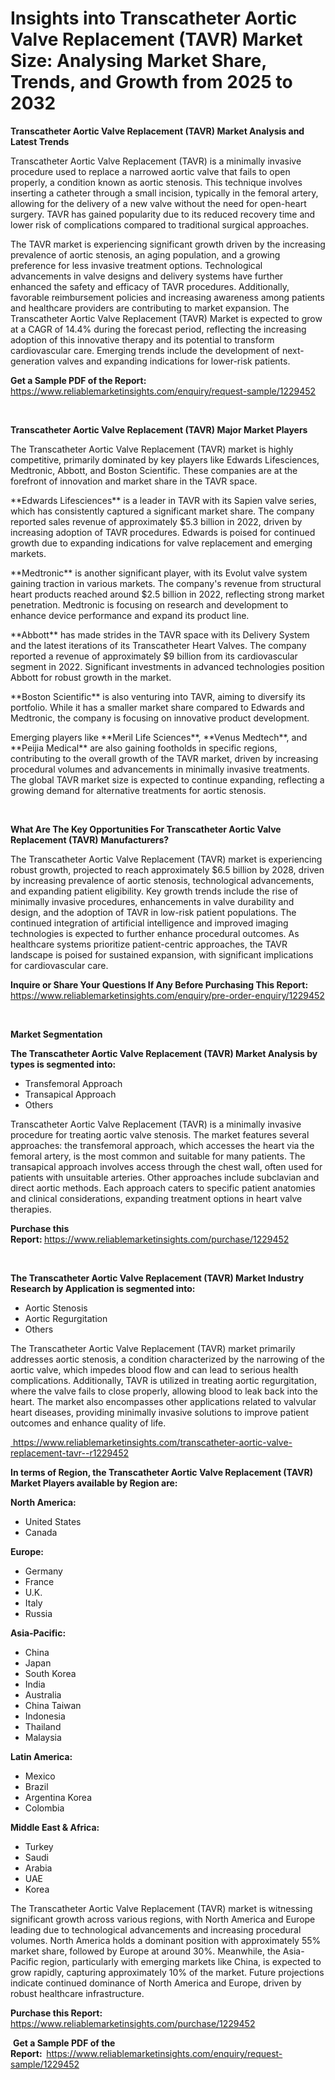 <p><h1>Insights into Transcatheter Aortic Valve Replacement (TAVR) Market Size: Analysing Market Share, Trends, and Growth from 2025 to 2032</h1></p><p><strong>Transcatheter Aortic Valve Replacement (TAVR) Market Analysis and Latest Trends</strong></p>
<p><p>Transcatheter Aortic Valve Replacement (TAVR) is a minimally invasive procedure used to replace a narrowed aortic valve that fails to open properly, a condition known as aortic stenosis. This technique involves inserting a catheter through a small incision, typically in the femoral artery, allowing for the delivery of a new valve without the need for open-heart surgery. TAVR has gained popularity due to its reduced recovery time and lower risk of complications compared to traditional surgical approaches.</p><p>The TAVR market is experiencing significant growth driven by the increasing prevalence of aortic stenosis, an aging population, and a growing preference for less invasive treatment options. Technological advancements in valve designs and delivery systems have further enhanced the safety and efficacy of TAVR procedures. Additionally, favorable reimbursement policies and increasing awareness among patients and healthcare providers are contributing to market expansion. The Transcatheter Aortic Valve Replacement (TAVR) Market is expected to grow at a CAGR of 14.4% during the forecast period, reflecting the increasing adoption of this innovative therapy and its potential to transform cardiovascular care. Emerging trends include the development of next-generation valves and expanding indications for lower-risk patients.</p></p>
<p><strong>Get a Sample PDF of the Report:&nbsp;</strong> <a href="https://www.reliablemarketinsights.com/enquiry/request-sample/1229452?utm_campaign=2714&utm_medium=2&utm_source=Github&utm_content=ia&utm_term=12042025&utm_id=transcatheter-aortic-valve-replacement-tavr">https://www.reliablemarketinsights.com/enquiry/request-sample/1229452</a></p>
<p>&nbsp;</p>
<p><strong>Transcatheter Aortic Valve Replacement (TAVR) Major Market Players</strong></p>
<p><p>The Transcatheter Aortic Valve Replacement (TAVR) market is highly competitive, primarily dominated by key players like Edwards Lifesciences, Medtronic, Abbott, and Boston Scientific. These companies are at the forefront of innovation and market share in the TAVR space.</p><p>**Edwards Lifesciences** is a leader in TAVR with its Sapien valve series, which has consistently captured a significant market share. The company reported sales revenue of approximately $5.3 billion in 2022, driven by increasing adoption of TAVR procedures. Edwards is poised for continued growth due to expanding indications for valve replacement and emerging markets.</p><p>**Medtronic** is another significant player, with its Evolut valve system gaining traction in various markets. The company's revenue from structural heart products reached around $2.5 billion in 2022, reflecting strong market penetration. Medtronic is focusing on research and development to enhance device performance and expand its product line.</p><p>**Abbott** has made strides in the TAVR space with its Delivery System and the latest iterations of its Transcatheter Heart Valves. The company reported a revenue of approximately $9 billion from its cardiovascular segment in 2022. Significant investments in advanced technologies position Abbott for robust growth in the market.</p><p>**Boston Scientific** is also venturing into TAVR, aiming to diversify its portfolio. While it has a smaller market share compared to Edwards and Medtronic, the company is focusing on innovative product development.</p><p>Emerging players like **Meril Life Sciences**, **Venus Medtech**, and **Peijia Medical** are also gaining footholds in specific regions, contributing to the overall growth of the TAVR market, driven by increasing procedural volumes and advancements in minimally invasive treatments. The global TAVR market size is expected to continue expanding, reflecting a growing demand for alternative treatments for aortic stenosis.</p></p>
<p>&nbsp;</p>
<p><strong>What Are The Key Opportunities For Transcatheter Aortic Valve Replacement (TAVR) Manufacturers?</strong></p>
<p><p>The Transcatheter Aortic Valve Replacement (TAVR) market is experiencing robust growth, projected to reach approximately $6.5 billion by 2028, driven by increasing prevalence of aortic stenosis, technological advancements, and expanding patient eligibility. Key growth trends include the rise of minimally invasive procedures, enhancements in valve durability and design, and the adoption of TAVR in low-risk patient populations. The continued integration of artificial intelligence and improved imaging technologies is expected to further enhance procedural outcomes. As healthcare systems prioritize patient-centric approaches, the TAVR landscape is poised for sustained expansion, with significant implications for cardiovascular care.</p></p>
<p><strong>Inquire or Share Your Questions If Any Before Purchasing This Report:</strong> <a href="https://www.reliablemarketinsights.com/enquiry/pre-order-enquiry/1229452?utm_campaign=2714&utm_medium=2&utm_source=Github&utm_content=ia&utm_term=12042025&utm_id=transcatheter-aortic-valve-replacement-tavr">https://www.reliablemarketinsights.com/enquiry/pre-order-enquiry/1229452</a></p>
<p>&nbsp;</p>
<p><strong>Market Segmentation</strong></p>
<p><strong>The Transcatheter Aortic Valve Replacement (TAVR) Market Analysis by types is segmented into:</strong></p>
<p><ul><li>Transfemoral Approach</li><li>Transapical Approach</li><li>Others</li></ul></p>
<p><p>Transcatheter Aortic Valve Replacement (TAVR) is a minimally invasive procedure for treating aortic valve stenosis. The market features several approaches: the transfemoral approach, which accesses the heart via the femoral artery, is the most common and suitable for many patients. The transapical approach involves access through the chest wall, often used for patients with unsuitable arteries. Other approaches include subclavian and direct aortic methods. Each approach caters to specific patient anatomies and clinical considerations, expanding treatment options in heart valve therapies.</p></p>
<p><strong>Purchase this Report:&nbsp;</strong><a href="https://www.reliablemarketinsights.com/purchase/1229452?utm_campaign=2714&utm_medium=2&utm_source=Github&utm_content=ia&utm_term=12042025&utm_id=transcatheter-aortic-valve-replacement-tavr">https://www.reliablemarketinsights.com/purchase/1229452</a></p>
<p>&nbsp;</p>
<p><strong>The Transcatheter Aortic Valve Replacement (TAVR) Market Industry Research by Application is segmented into:</strong></p>
<p><ul><li>Aortic Stenosis</li><li>Aortic Regurgitation</li><li>Others</li></ul></p>
<p><p>The Transcatheter Aortic Valve Replacement (TAVR) market primarily addresses aortic stenosis, a condition characterized by the narrowing of the aortic valve, which impedes blood flow and can lead to serious health complications. Additionally, TAVR is utilized in treating aortic regurgitation, where the valve fails to close properly, allowing blood to leak back into the heart. The market also encompasses other applications related to valvular heart diseases, providing minimally invasive solutions to improve patient outcomes and enhance quality of life.</p></p>
<p><a href="https://www.reliablemarketinsights.com/transcatheter-aortic-valve-replacement-tavr--r1229452?utm_campaign=2714&utm_medium=2&utm_source=Github&utm_content=ia&utm_term=12042025&utm_id=transcatheter-aortic-valve-replacement-tavr">&nbsp;https://www.reliablemarketinsights.com/transcatheter-aortic-valve-replacement-tavr--r1229452</a></p>
<p><strong>In terms of Region, the Transcatheter Aortic Valve Replacement (TAVR) Market Players available by Region are:</strong></p>
<p>
    <p> <strong> North America: </strong>
        <ul>
            <li>United States</li>
            <li>Canada</li>
        </ul>
        </p> 
    <p> <strong> Europe: </strong>
        <ul>
            <li>Germany</li>
            <li>France</li>
            <li>U.K.</li>
            <li>Italy</li>
            <li>Russia</li>
        </ul>
        </p> 
    <p> <strong> Asia-Pacific: </strong>
        <ul>
            <li>China</li>
            <li>Japan</li>
            <li>South Korea</li>
            <li>India</li>
            <li>Australia</li>
            <li>China Taiwan</li>
            <li>Indonesia</li>
            <li>Thailand</li>
            <li>Malaysia</li>
        </ul>
        </p> 
    <p> <strong> Latin America: </strong>
        <ul>
            <li>Mexico</li>
            <li>Brazil</li>
            <li>Argentina Korea</li>
            <li>Colombia</li>
        </ul>
        </p> 
    <p> <strong> Middle East & Africa: </strong>
        <ul>
            <li>Turkey</li>
            <li>Saudi</li>
            <li>Arabia</li>
            <li>UAE</li>
            <li>Korea</li>
        </ul>
    </p>
    </p>
<p><p>The Transcatheter Aortic Valve Replacement (TAVR) market is witnessing significant growth across various regions, with North America and Europe leading due to technological advancements and increasing procedural volumes. North America holds a dominant position with approximately 55% market share, followed by Europe at around 30%. Meanwhile, the Asia-Pacific region, particularly with emerging markets like China, is expected to grow rapidly, capturing approximately 10% of the market. Future projections indicate continued dominance of North America and Europe, driven by robust healthcare infrastructure.</p></p>
<p><strong>Purchase this Report: </strong><a href="https://www.reliablemarketinsights.com/purchase/1229452?utm_campaign=2714&utm_medium=2&utm_source=Github&utm_content=ia&utm_term=12042025&utm_id=transcatheter-aortic-valve-replacement-tavr">https://www.reliablemarketinsights.com/purchase/1229452</a></p>
<p>&nbsp;<strong>Get a Sample PDF of the Report:&nbsp;&nbsp;</strong><a href="https://www.reliablemarketinsights.com/enquiry/request-sample/1229452?utm_campaign=2714&utm_medium=2&utm_source=Github&utm_content=ia&utm_term=12042025&utm_id=transcatheter-aortic-valve-replacement-tavr">https://www.reliablemarketinsights.com/enquiry/request-sample/1229452</a></p>
<p><strong></strong></p>
<p><p></p><p></p><p></p></p>